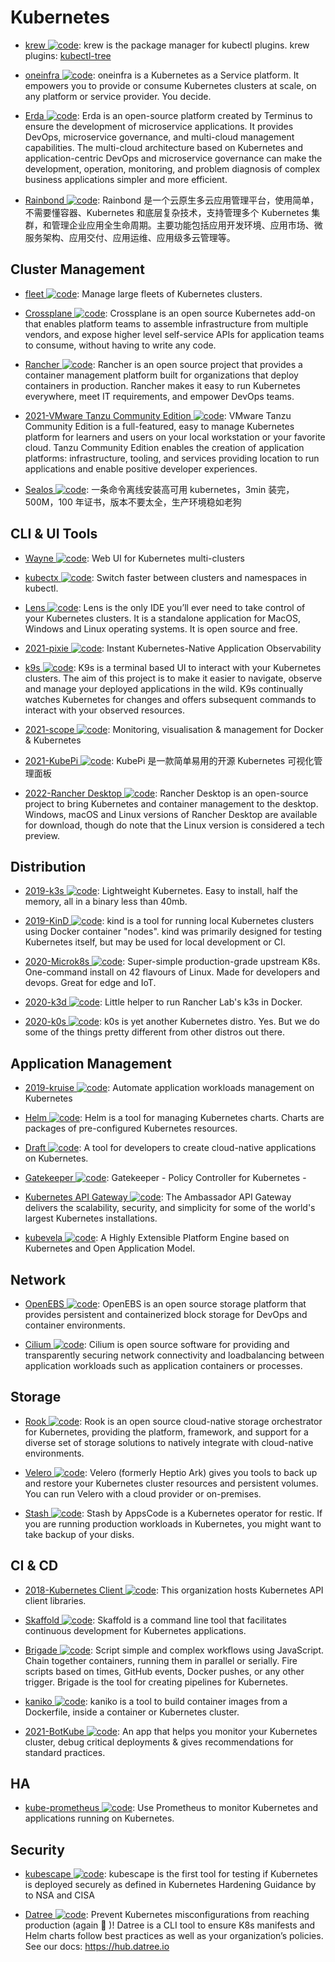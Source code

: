 # Kubernetes

- [krew ![code](https://martrix-usa.oss-accelerate.aliyuncs.com/logo/code.svg)](https://github.com/GoogleContainerTools/krew): krew is the package manager for kubectl plugins. krew plugins: [kubectl-tree](https://github.com/ahmetb/kubectl-tree)

- [oneinfra ![code](https://martrix-usa.oss-accelerate.aliyuncs.com/logo/code.svg)](https://github.com/oneinfra/oneinfra): oneinfra is a Kubernetes as a Service platform. It empowers you to provide or consume Kubernetes clusters at scale, on any platform or service provider. You decide.

- [Erda ![code](https://martrix-usa.oss-accelerate.aliyuncs.com/logo/code.svg)](https://github.com/erda-project/erda): Erda is an open-source platform created by Terminus to ensure the development of microservice applications. It provides DevOps, microservice governance, and multi-cloud management capabilities. The multi-cloud architecture based on Kubernetes and application-centric DevOps and microservice governance can make the development, operation, monitoring, and problem diagnosis of complex business applications simpler and more efficient.

- [Rainbond ![code](https://martrix-usa.oss-accelerate.aliyuncs.com/logo/code.svg)](https://github.com/goodrain/rainbond): Rainbond 是一个云原生多云应用管理平台，使用简单，不需要懂容器、Kubernetes 和底层复杂技术，支持管理多个 Kubernetes 集群，和管理企业应用全生命周期。主要功能包括应用开发环境、应用市场、微服务架构、应用交付、应用运维、应用级多云管理等。

## Cluster Management

- [fleet ![code](https://martrix-usa.oss-accelerate.aliyuncs.com/logo/code.svg)](https://github.com/rancher/fleet): Manage large fleets of Kubernetes clusters.

- [Crossplane ![code](https://martrix-usa.oss-accelerate.aliyuncs.com/logo/code.svg)](https://crossplane.io/): Crossplane is an open source Kubernetes add-on that enables platform teams to assemble infrastructure from multiple vendors, and expose higher level self-service APIs for application teams to consume, without having to write any code.

- [Rancher ![code](https://martrix-usa.oss-accelerate.aliyuncs.com/logo/code.svg)](https://github.com/rancher/rancher): Rancher is an open source project that provides a container management platform built for organizations that deploy containers in production. Rancher makes it easy to run Kubernetes everywhere, meet IT requirements, and empower DevOps teams.

- [2021-VMware Tanzu Community Edition ![code](https://martrix-usa.oss-accelerate.aliyuncs.com/logo/code.svg)](https://github.com/vmware-tanzu/community-edition): VMware Tanzu Community Edition is a full-featured, easy to manage Kubernetes platform for learners and users on your local workstation or your favorite cloud. Tanzu Community Edition enables the creation of application platforms: infrastructure, tooling, and services providing location to run applications and enable positive developer experiences.

- [Sealos ![code](https://martrix-usa.oss-accelerate.aliyuncs.com/logo/code.svg)](https://github.com/fanux/sealos): 一条命令离线安装高可用 kubernetes，3min 装完，500M，100 年证书，版本不要太全，生产环境稳如老狗

## CLI & UI Tools

- [Wayne ![code](https://martrix-usa.oss-accelerate.aliyuncs.com/logo/code.svg)](https://github.com/Qihoo360/wayne): Web UI for Kubernetes multi-clusters

- [kubectx ![code](https://martrix-usa.oss-accelerate.aliyuncs.com/logo/code.svg)](https://github.com/ahmetb/kubectx): Switch faster between clusters and namespaces in kubectl.

- [Lens ![code](https://martrix-usa.oss-accelerate.aliyuncs.com/logo/code.svg)](https://github.com/lensapp/lens): Lens is the only IDE you’ll ever need to take control of your Kubernetes clusters. It is a standalone application for MacOS, Windows and Linux operating systems. It is open source and free.

- [2021-pixie ![code](https://martrix-usa.oss-accelerate.aliyuncs.com/logo/code.svg)](https://github.com/pixie-labs/pixie): Instant Kubernetes-Native Application Observability

- [k9s ![code](https://martrix-usa.oss-accelerate.aliyuncs.com/logo/code.svg)](https://k9scli.io/): K9s is a terminal based UI to interact with your Kubernetes clusters. The aim of this project is to make it easier to navigate, observe and manage your deployed applications in the wild. K9s continually watches Kubernetes for changes and offers subsequent commands to interact with your observed resources.

- [2021-scope ![code](https://martrix-usa.oss-accelerate.aliyuncs.com/logo/code.svg)](https://github.com/weaveworks/scope): Monitoring, visualisation & management for Docker & Kubernetes

- [2021-KubePi ![code](https://martrix-usa.oss-accelerate.aliyuncs.com/logo/code.svg)](https://github.com/KubeOperator/KubePi): KubePi 是一款简单易用的开源 Kubernetes 可视化管理面板

- [2022-Rancher Desktop ![code](https://martrix-usa.oss-accelerate.aliyuncs.com/logo/code.svg)](https://github.com/rancher-sandbox/rancher-desktop/): Rancher Desktop is an open-source project to bring Kubernetes and container management to the desktop. Windows, macOS and Linux versions of Rancher Desktop are available for download, though do note that the Linux version is considered a tech preview.

## Distribution

- [2019-k3s ![code](https://martrix-usa.oss-accelerate.aliyuncs.com/logo/code.svg)](https://github.com/rancher/k3s): Lightweight Kubernetes. Easy to install, half the memory, all in a binary less than 40mb.

- [2019-KinD ![code](https://martrix-usa.oss-accelerate.aliyuncs.com/logo/code.svg)](https://github.com/kubernetes-sigs/kind/): kind is a tool for running local Kubernetes clusters using Docker container "nodes". kind was primarily designed for testing Kubernetes itself, but may be used for local development or CI.

- [2020-Microk8s ![code](https://martrix-usa.oss-accelerate.aliyuncs.com/logo/code.svg)](https://microk8s.io/): Super-simple production-grade upstream K8s. One-command install on 42 flavours of Linux. Made for developers and devops. Great for edge and IoT.

- [2020-k3d ![code](https://martrix-usa.oss-accelerate.aliyuncs.com/logo/code.svg)](https://github.com/rancher/k3d/): Little helper to run Rancher Lab's k3s in Docker.

- [2020-k0s ![code](https://martrix-usa.oss-accelerate.aliyuncs.com/logo/code.svg)](https://github.com/k0sproject/k0s): k0s is yet another Kubernetes distro. Yes. But we do some of the things pretty different from other distros out there.

## Application Management

- [2019-kruise ![code](https://martrix-usa.oss-accelerate.aliyuncs.com/logo/code.svg)](https://github.com/openkruise/kruise): Automate application workloads management on Kubernetes

- [Helm ![code](https://martrix-usa.oss-accelerate.aliyuncs.com/logo/code.svg)](https://github.com/kubernetes/helm): Helm is a tool for managing Kubernetes charts. Charts are packages of pre-configured Kubernetes resources.

- [Draft ![code](https://martrix-usa.oss-accelerate.aliyuncs.com/logo/code.svg)](https://github.com/Azure/draft): A tool for developers to create cloud-native applications on Kubernetes.

- [Gatekeeper ![code](https://martrix-usa.oss-accelerate.aliyuncs.com/logo/code.svg)](https://github.com/open-policy-agent/gatekeeper): Gatekeeper - Policy Controller for Kubernetes -

- [Kubernetes API Gateway ![code](https://martrix-usa.oss-accelerate.aliyuncs.com/logo/code.svg)](https://www.getambassador.io/products/edge-stack/api-gateway/): The Ambassador API Gateway delivers the scalability, security, and simplicity for some of the world's largest Kubernetes installations.

- [kubevela ![code](https://martrix-usa.oss-accelerate.aliyuncs.com/logo/code.svg)](https://github.com/oam-dev/kubevela): A Highly Extensible Platform Engine based on Kubernetes and Open Application Model.

## Network

- [OpenEBS ![code](https://martrix-usa.oss-accelerate.aliyuncs.com/logo/code.svg)](https://www.openebs.io/): OpenEBS is an open source storage platform that provides persistent and containerized block storage for DevOps and container environments.

- [Cilium ![code](https://martrix-usa.oss-accelerate.aliyuncs.com/logo/code.svg)](https://github.com/cilium/cilium): Cilium is open source software for providing and transparently securing network connectivity and loadbalancing between application workloads such as application containers or processes.

## Storage

- [Rook ![code](https://martrix-usa.oss-accelerate.aliyuncs.com/logo/code.svg)](https://github.com/rook/rook): Rook is an open source cloud-native storage orchestrator for Kubernetes, providing the platform, framework, and support for a diverse set of storage solutions to natively integrate with cloud-native environments.

- [Velero ![code](https://martrix-usa.oss-accelerate.aliyuncs.com/logo/code.svg)](https://github.com/vmware-tanzu/velero): Velero (formerly Heptio Ark) gives you tools to back up and restore your Kubernetes cluster resources and persistent volumes. You can run Velero with a cloud provider or on-premises.

- [Stash ![code](https://martrix-usa.oss-accelerate.aliyuncs.com/logo/code.svg)](https://github.com/stashed/stash): Stash by AppsCode is a Kubernetes operator for restic. If you are running production workloads in Kubernetes, you might want to take backup of your disks.

## CI & CD

- [2018-Kubernetes Client ![code](https://martrix-usa.oss-accelerate.aliyuncs.com/logo/code.svg)](https://github.com/kubernetes-client): This organization hosts Kubernetes API client libraries.

- [Skaffold ![code](https://martrix-usa.oss-accelerate.aliyuncs.com/logo/code.svg)](https://github.com/GoogleCloudPlatform/skaffold): Skaffold is a command line tool that facilitates continuous development for Kubernetes applications.

- [Brigade ![code](https://martrix-usa.oss-accelerate.aliyuncs.com/logo/code.svg)](https://github.com/Azure/brigade): Script simple and complex workflows using JavaScript. Chain together containers, running them in parallel or serially. Fire scripts based on times, GitHub events, Docker pushes, or any other trigger. Brigade is the tool for creating pipelines for Kubernetes.

- [kaniko ![code](https://martrix-usa.oss-accelerate.aliyuncs.com/logo/code.svg)](https://github.com/GoogleContainerTools/kaniko): kaniko is a tool to build container images from a Dockerfile, inside a container or Kubernetes cluster.

- [2021-BotKube ![code](https://martrix-usa.oss-accelerate.aliyuncs.com/logo/code.svg)](https://github.com/infracloudio/botkube): An app that helps you monitor your Kubernetes cluster, debug critical deployments & gives recommendations for standard practices.

## HA

- [kube-prometheus ![code](https://martrix-usa.oss-accelerate.aliyuncs.com/logo/code.svg)](https://github.com/coreos/kube-prometheus): Use Prometheus to monitor Kubernetes and applications running on Kubernetes.

## Security

- [kubescape ![code](https://martrix-usa.oss-accelerate.aliyuncs.com/logo/code.svg)](https://github.com/armosec/kubescape): kubescape is the first tool for testing if Kubernetes is deployed securely as defined in Kubernetes Hardening Guidance by to NSA and CISA

- [Datree ![code](https://martrix-usa.oss-accelerate.aliyuncs.com/logo/code.svg)](https://github.com/datreeio/datree): Prevent Kubernetes misconfigurations from reaching production (again 😤 )! Datree is a CLI tool to ensure K8s manifests and Helm charts follow best practices as well as your organization’s policies. See our docs: https://hub.datree.io
